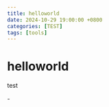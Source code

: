 ```yaml
---
title: helloworld
date: 2024-10-29 19:00:00 +0800
categories: [TEST]
tags: [tools]     
---
```

# helloworld

test
<script src="https://cdn1.lncld.net/static/js/av-min-1.5.0.js "></script>
<script src="https://sinacloud.net/egg-lib/hit-kounter/hit-kounter-lc-0.4.1.js"></script>

<span data-hk-page="current"> - </span>

